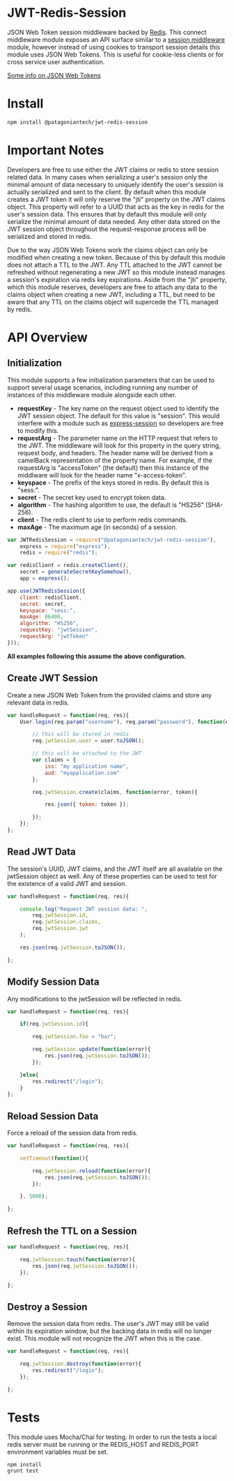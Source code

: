 JWT-Redis-Session
=================

JSON Web Token session middleware backed by [Redis](http://redis.io/). This connect middleware module exposes an API surface similar to a [session middleware](https://github.com/expressjs/session#reqsession) module, however instead of using cookies to transport session details this module uses JSON Web Tokens. This is useful for cookie-less clients or for cross service user authentication.

[Some info on JSON Web Tokens](http://tools.ietf.org/html/draft-ietf-oauth-json-web-token-19#section-3)

# Install

```bash
npm install @patagoniantech/jwt-redis-session
```

# Important Notes

Developers are free to use either the JWT claims or redis to store session related data. In many cases when serializing a user's session only the minimal amount of data necessary to uniquely identify the user's session is actually serialized and sent to the client. By default when this module creates a JWT token it will only reserve the "jti" property on the JWT claims object. This property will refer to a UUID that acts as the key in redis for the user's session data. This ensures that by default this module will only serialize the minimal amount of data needed. Any other data stored on the JWT session object throughout the request-response process will be serialized and stored in redis.

Due to the way JSON Web Tokens work the claims object can only be modified when creating a new token. Because of this by default this module does not attach a TTL to the JWT. Any TTL attached to the JWT cannot be refreshed without regenerating a new JWT so this module instead manages a session's expiration via redis key expirations. Aside from the "jti" property, which this module reserves, developers are free to attach any data to the claims object when creating a new JWT, including a TTL, but need to be aware that any TTL on the claims object will supercede the TTL managed by redis.

# API Overview

## Initialization

This module supports a few initialization parameters that can be used to support several usage scenarios, including running any number of instances of this middleware module alongside each other.

* **requestKey** - The key name on the request object used to identify the JWT session object. The default for this value is "session". This would interfere with a module such as [express-session](https://github.com/expressjs/session) so developers are free to modify this.
* **requestArg** - The parameter name on the HTTP request that refers to the JWT. The middleware will look for this property in the query string, request body, and headers. The header name will be derived from a camelBack representation of the property name. For example, if the requestArg is "accessToken" (the default) then this instance of the middlware will look for the header name "x-access-token".
* **keyspace** - The prefix of the keys stored in redis. By default this is "sess:".
* **secret** - The secret key used to encrypt token data.
* **algorithm** - The hashing algorithm to use, the default is "HS256" (SHA-256).
* **client** - The redis client to use to perform redis commands.
* **maxAge** - The maximum age (in seconds) of a session.

```javascript
var JWTRedisSession = require("@patagoniantech/jwt-redis-session"),
    express = require("express"),
    redis = require("redis");

var redisClient = redis.createClient(),
    secret = generateSecretKeySomehow(),
    app = express();

app.use(JWTRedisSession({
    client: redisClient,
    secret: secret,
    keyspace: "sess:",
    maxAge: 86400,
    algorithm: "HS256",
    requestKey: "jwtSession",
    requestArg: "jwtToken"
}));
```

**All examples following this assume the above configuration.**

## Create JWT Session

Create a new JSON Web Token from the provided claims and store any relevant data in redis.

```javascript
var handleRequest = function(req, res){
	User.login(req.param("username"), req.param("password"), function(error, user){

		// this will be stored in redis
		req.jwtSession.user = user.toJSON();

		// this will be attached to the JWT
		var claims = {
			iss: "my application name",
			aud: "myapplication.com"
		};

		req.jwtSession.create(claims, function(error, token){

			res.json({ token: token });

		});
	});
};
```

## Read JWT Data

The session's UUID, JWT claims, and the JWT itself are all available on the jwtSession object as well. Any of these properties can be used to test for the existence of a valid JWT and session.

```javascript
var handleRequest = function(req, res){

	console.log("Request JWT session data: ",
		req.jwtSession.id,
		req.jwtSession.claims,
		req.jwtSession.jwt
	);

	res.json(req.jwtSession.toJSON());

};
```

## Modify Session Data

Any modifications to the jwtSession will be reflected in redis.

```javascript
var handleRequest = function(req, res){

	if(req.jwtSession.id){

		req.jwtSession.foo = "bar";

		req.jwtSession.update(function(error){
			res.json(req.jwtSession.toJSON());
		});

	}else{
		res.redirect("/login");
	}
};
```

## Reload Session Data

Force a reload of the session data from redis.

```javascript
var handleRequest = function(req, res){

	setTimeout(function(){

		req.jwtSession.reload(function(error){
			res.json(req.jwtSession.toJSON());
		});

	}, 5000);

};
```

## Refresh the TTL on a Session

```javascript
var handleRequest = function(req, res){

	req.jwtSession.touch(function(error){
		res.json(req.jwtSession.toJSON());
	});

};
```

## Destroy a Session

Remove the session data from redis. The user's JWT may still be valid within its expiration window, but the backing data in redis will no longer exist. This module will not recognize the JWT when this is the case.

```javascript
var handleRequest = function(req, res){

	req.jwtSession.destroy(function(error){
		res.redirect("/login");
	});

};
```

# Tests

This module uses Mocha/Chai for testing. In order to run the tests a local redis server must be running or the REDIS_HOST and REDIS_PORT environment variables must be set.

```bash
npm install
grunt test
```
